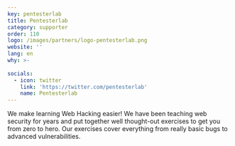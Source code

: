 ```yaml
---
key: pentesterlab
title: Pentesterlab
category: supporter
order: 110
logo: /images/partners/logo-pentesterlab.png
website: ''
lang: en
why: >-
   
socials:
  - icon: twitter
    link: 'https://twitter.com/pentesterlab'
    name: Pentesterlab
---
```

We make learning Web Hacking easier! We have been teaching web security for years and put together well thought-out exercises to get you from zero to hero. Our exercises cover everything from really basic bugs to advanced vulnerabilities.
